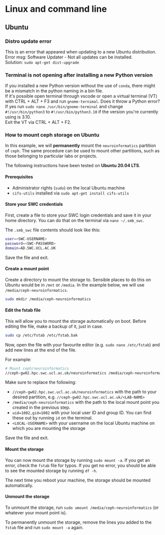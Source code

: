 # Linux and command line

## Ubuntu

### Distro update error
This is an error that appeared when updating to a new Ubuntu distribution.
Error msg: Software Updater - Not all updates can be installed.   
Solution: `sudo apt-get dist-upgrade`

### Terminal is not opening after installing a new Python version
If you installed a new Python version without the use of `conda`, there might be a mismatch in the python naming in a bin file.   
If it's possible open terminal through vscode or open a virtual terminal (VT) with CTRL + ALT + F3 and run `gnome-ternimal`.
Does it throw a Python error? If yes run `sudo nano /usr/bin/gnome-terminal` and change `#!/usr/bin/python3` to `#!/usr/bin/python3.10` if the version you're currently using is 3.10.  
Exit the VT via CTRL + ALT + F2.

### How to mount ceph storage on Ubuntu
In this example, we will **permanently** mount the `neuroinformatics` partition of `ceph`. The same procedure can be used to mount other partitions, such as those belonging to particular labs or projects.

The following instructions have been tested on **Ubuntu 20.04 LTS**.

#### Prerequisites
- Administrator rights (`sudo`) on the local Ubuntu machine
- `cifs-utils` installed via `sudo apt-get install cifs-utils`

#### Store your SWC credentials
First, create a file to store your SWC login credentials and save it in your home directory.
You can do that on the terminal via `nano ~/.smb_swc`. 

The ``.smb_swc`` file contents should look like this:
```bash
user=<SWC-USERNAME>
password=<SWC-PASSWORD>
domain=AD.SWC.UCL.AC.UK
```
Save the file and exit.

#### Create a mount point
Create a directory to mount the storage to. Sensible places to do this on Ubuntu would be in `/mnt` or `/media`. In the example below, we will use `/media/ceph-neuroinformatics`.

```bash 
sudo mkdir /media/ceph-neuroinformatics
```

#### Edit the fstab file
This will allow you to mount the storage automatically on boot. Before editing the file, make a backup of it, just in case.
```bash
sudo cp /etc/fstab /etc/fstab.bak
```
Now, open the file with your favourite editor (e.g. `sudo nano /etc/fstab`) and add new lines at the end of the file. 

For example:
```bash
# Mount ceph/neuroinformatics
//ceph-gw02.hpc.swc.ucl.ac.uk/neuroinformatics /media/ceph-neuroinformatics cifs uid=1002,gid=1002,credentials=/home/<LOCAL-USERNAME>/.smb_swc 0 0
```
Make sure to replace the following:
- `//ceph-gw02.hpc.swc.ucl.ac.uk/neuroinformatics` with the path to your desired partition, e.g. `//ceph-gw02.hpc.swc.ucl.ac.uk/<LAB-NAME>`
- `/media/ceph-neuroinformatics` with the path to the local mount point you created in the previous step.
- `uid=1002,gid=1002` with your local user ID and group ID. You can find these out by running `id` on the terminal.
- `<LOCAL-USERNAME>` with your username on the local Ubuntu machine on which you are mounting the storage

Save the file and exit.

#### Mount the storage
You can now mount the storage by running `sudo mount -a`. If you get an error, check the `fstab` file for typos. If you get no error, you should be able to see the mounted storage by running `df -h`.

The next time you reboot your machine, the storage should be mounted automatically.

#### Unmount the storage
To unmount the storage, run `sudo umount /media/ceph-neuroinformatics` (or whatever your mount point is).

To permanently unmount the storage, remove the lines you added to the `fstab` file and run `sudo mount -a` again.
